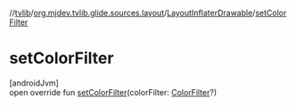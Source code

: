 //[tvlib](../../../index.md)/[org.mjdev.tvlib.glide.sources.layout](../index.md)/[LayoutInflaterDrawable](index.md)/[setColorFilter](set-color-filter.md)

# setColorFilter

[androidJvm]\
open override fun [setColorFilter](set-color-filter.md)(colorFilter: [ColorFilter](https://developer.android.com/reference/kotlin/android/graphics/ColorFilter.html)?)
